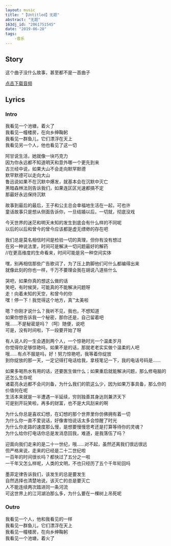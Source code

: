 ```yaml
---
layout: music
title: "【Untitled】无题"
abstract: "无题"
163dj_id: "2061751545"
date: "2019-06-20"
tags: 
    -音乐
---
```


## Story

这个曲子没什么故事，甚至都不是一首曲子

[点击下载音频](/media/audio/【Untitled】无题)

## Lyrics
### Intro  
我看见一个池塘，着火了  
我看见一幢楼房，在向乡绅鞠躬  
我看见一群鱼儿，它们漂浮在天上  
我看见另一个人，他也看见了这一切  

阿甘说生活，她就像一块巧克力   
因为你永远都不知道明天和意外哪一个更先到来   
古兰经中说，如果大山不会走向默罕默德  
默罕默德可以走向大山  
鲁迅说如果不在沉默中爆发，就基本会在沉默中灭亡  
黑暗森林法则告诉我们，如果连区区光速都搞不定  
那最好永远保持沉默 


故事到最后的最后，王子和公主总会幸福地生活在一起，可也许  
童话故事只是想从侧面告诉你，一旦结婚以后，一切就，彻底没戏 

今天世界的迷茫和明天未知的发生到底会有什么样的不同呢  
以后的以后和曾今的曾今应该都是虚无缥缈的存在吧  

我们总是莫名相信时间是检验一切的真理，但你有没有想过  
在另一种说法里，时间可是解决一切问题最好的解药  
//在更高维度的生命看来，时间可能是另一种空间实体  

嘿，别再相信那些广告歌词了，为了压上韵脚他们可什么都编得出来  
就像此刻的你也一样，千万不要理会我在胡说八道些什么 


哭吧，如果你真的想这么做的话  
笑吧，有时候哭，可能真的不能解决问题呀  
走！向着未知的天空，和曾今的你  
嘿！停一下！我觉得这个地方，真™太美啦 

嗯？你刚才说什么？我听不见，我也，不想知道  
如果你想告诉我一个秘密，那你还是，自己留着吧  
哦……不是秘密是吗？（呵）随便，说吧  
可是，没有时间啦，下一段要开始了呀 


有人说人的一生会遇到两个人，一个惊艳时光一个温柔岁月  
你觉得你足够惊艳吗，如果不是的话，那就老老实实做个温柔的人吧  
哦……有点不服是吗，好！努力惊艳吧，我等着你绽放  
到你绽放的那一天，一定记得打电话给我，拿枝笔记一下，我的电话号码是…… 

如果多喝热水有用的话，还要医生做什么；如果重启就能解决问题，那么修电脑的还怎么生存呢  
诸葛亮永远都不会问刘备，为什么我们的箭这么少，因为如果万事具备，那么你的价值何在呢  
生活本来就是一半遭遇一半延续，穷则独善其身达则兼济天下  
可是别开玩笑啦，再多的财富，也不是大风刮来的啊 

为什么你总是喜欢幻想，在幻想的那个世界里你仿佛拥有着一切  
为什么你一直不爱说话，好像害怕说话太多会惊醒了时光  
为什么你走路的速度那么慢，是想要慢慢思考还是打算等待你的灵魂？  
为什么给你打电话你总是发消息回我，难道，是我落伍了吗？ 

迎面向我们走来的是二十一世纪，哦……对不起，虽然还离我们很远很远  
但严格来说，走来的已经是二十二世纪啦  
一百年的时间很长吗？都快过了五分之一啦  
一千年又怎么样呢，人类的文明，不也只经历了五个千年轮回吗 

墨菲定律告诉我们，该发生的总是要发生  
自然选择也清楚地说，该灭亡的总是要灭亡  
人不能连续两次踏进同一条河流  
可这世界上的江河湖泊那么多，为什么要在一棵树上吊死呢 


### Outro 
我看见一个人，他和我看见的一样  
我看见一群鱼儿，它们漂浮在天上  
我看见一幢楼房，在向乡绅鞠躬  
我看见一个池塘，着火了